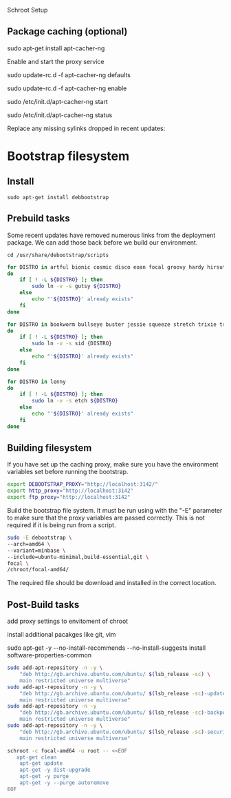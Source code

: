 Schroot Setup

## Package caching (optional)

sudo apt-get install apt-cacher-ng

Enable and start the proxy service

sudo update-rc.d -f apt-cacher-ng defaults

sudo update-rc.d -f apt-cacher-ng enable

sudo /etc/init.d/apt-cacher-ng start

sudo /etc/init.d/apt-cacher-ng status

Replace any missing sylinks dropped in recent updates:

# Bootstrap filesystem

## Install

```
sudo apt-get install debbootstrap
```

## Prebuild tasks

Some recent updates have removed numerous links from the deployment package.  We can add those back before we build our environment.

```
cd /usr/share/debootstrap/scripts
```

```bash
for DISTRO in artful bionic cosmic disco eoan focal groovy hardy hirsute impish intrepid jammy jaunty karmic kinetic lucid lunar mantic maverick natty noble oneiric precise quantal raring saucy utopic vivid wily xenial yakkety zesty
do
    if [ ! -L ${DISTRO} ]; then
        sudo ln -v -s gutsy ${DISTRO}
    else
        echo "'${DISTRO}' already exists"
    fi
done
```

```bash
for DISTRO in bookworm bullseye buster jessie squeeze stretch trixie trusty wheezy
do
    if [ ! -L ${DISTRO} ]; then
        sudo ln -v -s sid {DISTRO}
    else
        echo "'${DISTRO}' already exists"
    fi
done
```

```bash
for DISTRO in lenny
do
    if [ ! -L ${DISTRO} ]; then
        sudo ln -v -s etch ${DISTRO}
    else
        echo "'${DISTRO}' already exists"
    fi
done
```

## Building filesystem

If you have set up the caching proxy, make sure you have the environment variables set before running the bootstrap.

```bash
export DEBOOTSTRAP_PROXY="http://localhost:3142/"
export http_proxy="http://localhost:3142"
export ftp_proxy="http://localhost:3142"
```

Build the bootstrap file system.  It must be run using with the "-E" parameter to make sure that the proxy variables are passed correctly.  This is not required if it is being run from a script.

```bash
sudo -E debootstrap \
--arch=amd64 \
--variant=minbase \
--include=ubuntu-minimal,build-essential,git \
focal \
/chroot/focal-amd64/
```

The required file should be download and installed in the correct location.

## Post-Build tasks



add proxy settings to envitoment of chroot 



install additional pacakges like git, vim





sudo apt-get -y --no-install-recommends --no-install-suggests install software-properties-common

```bash
sudo add-apt-repository -n -y \
    "deb http://gb.archive.ubuntu.com/ubuntu/ $(lsb_release -sc) \
    main restricted universe multiverse"
sudo add-apt-repository -n -y \
    "deb http://gb.archive.ubuntu.com/ubuntu/ $(lsb_release -sc)-updates \
    main restricted universe multiverse"
sudo add-apt-repository -n -y 
    "deb http://gb.archive.ubuntu.com/ubuntu/ $(lsb_release -sc)-backports \
    main restricted universe multiverse"
sudo add-apt-repository -n -y \
    "deb http://gb.archive.ubuntu.com/ubuntu/ $(lsb_release -sc)-security \
    main restricted universe multiverse"
```

```bash
schroot -c focal-amd64 -u root -- <<EOF
   apt-get clean
    apt-get update
    apt-get -y dist-upgrade
    apt-get -y purge
    apt-get -y --purge autoremove
EOF
```
